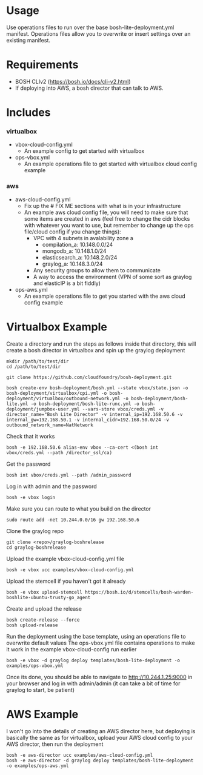 # Usage
Use operations files to run over the base bosh-lite-deployment.yml manifest.
Operations files allow you to overwrite or insert settings over an existing manifest.

# Requirements
- BOSH CLIv2 (https://bosh.io/docs/cli-v2.html)
- If deploying into AWS, a bosh director that can talk to AWS.

# Includes
### virtualbox
- vbox-cloud-config.yml
  - An example config to get started with virtualbox
- ops-vbox.yml
  - An example operations file to get started with virtualbox cloud config example
### aws
- aws-cloud-config.yml
  - Fix up the # FIX ME sections with what is in your infrastructure
  - An example aws cloud config file, you will need to make sure that some items are created in aws (feel free to change the cidr blocks with whatever you want to use, but remember to change up the ops file/cloud config if you change things):
    - VPC with 4 subnets in avalability zone a
      - compilation_a: 10.148.0.0/24
      - mongodb_a: 10.148.1.0/24
      - elasticsearch_a: 10.148.2.0/24
      - graylog_a: 10.148.3.0/24
    - Any security groups to allow them to communicate
    - A way to access the environment (VPN of some sort as graylog and elasticIP is a bit fiddly)
- ops-aws.yml
  - An example operations file to get you started with the aws cloud config example

# Virtualbox Example
Create a directory and run the steps as follows inside that directory, this will create a bosh director in virtualbox and spin up the graylog deployment
```
mkdir /path/to/test/dir
cd /path/to/test/dir

git clone https://github.com/cloudfoundry/bosh-deployment.git

bosh create-env bosh-deployment/bosh.yml --state vbox/state.json -o bosh-deployment/virtualbox/cpi.yml -o bosh-deployment/virtualbox/outbound-network.yml -o bosh-deployment/bosh-lite.yml -o bosh-deployment/bosh-lite-runc.yml -o bosh-deployment/jumpbox-user.yml --vars-store vbox/creds.yml -v director_name="Bosh Lite Director" -v internal_ip=192.168.50.6 -v internal_gw=192.168.50.1 -v internal_cidr=192.168.50.0/24 -v outbound_network_name=NatNetwork
```
Check that it works
```
bosh -e 192.168.50.6 alias-env vbox --ca-cert <(bosh int vbox/creds.yml --path /director_ssl/ca)
```
Get the password
```
bosh int vbox/creds.yml --path /admin_password
```
Log in with admin and the password
```
bosh -e vbox login
```
Make sure you can route to what you build on the director
```
sudo route add -net 10.244.0.0/16 gw 192.168.50.6
```
Clone the graylog repo
```
git clone <repo>/graylog-boshrelease
cd graylog-boshrelease
```
Upload the example vbox-cloud-config.yml file
```
bosh -e vbox ucc examples/vbox-cloud-config.yml
```
Upload the stemcell if you haven't got it already
```
bosh -e vbox upload-stemcell https://bosh.io/d/stemcells/bosh-warden-boshlite-ubuntu-trusty-go_agent
```
Create and upload the release
```
bosh create-release --force
bosh upload-release
```
Run the deployment using the base template, using an operations file to overwrite default values
The ops-vbox.yml file contains operations to make it work in the example vbox-cloud-config run earlier
```
bosh -e vbox -d graylog deploy templates/bosh-lite-deployment -o examples/ops-vbox.yml
```
Once its done, you should be able to navigate to http://10.244.1.25:9000 in your browser and log in with admin/admin (it can take a bit of time for graylog to start, be patient)

# AWS Example
I won't go into the details of creating an AWS director here, but deploying is basically the same as for virtualbox, upload your AWS cloud config to your AWS director, then run the deployment
```
bosh -e aws-director ucc examples/aws-cloud-config.yml
bosh -e aws-director -d graylog deploy templates/bosh-lite-deployment -o examples/ops-aws.yml
```
